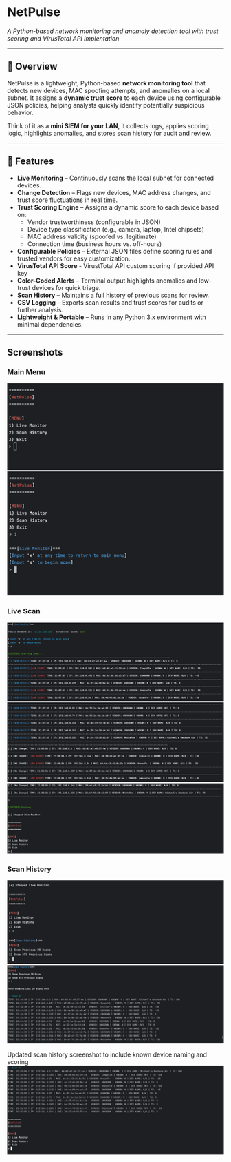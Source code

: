 # NetPulse  
*A Python-based network monitoring and anomaly detection tool with trust scoring and VirusTotal API implentation*

---

## 🚀 Overview  
NetPulse is a lightweight, Python-based **network monitoring tool** that detects new devices, MAC spoofing attempts, and anomalies on a local subnet. It assigns a **dynamic trust score** to each device using configurable JSON policies, helping analysts quickly identify potentially suspicious behavior.  

Think of it as a **mini SIEM for your LAN**, it collects logs, applies scoring logic, highlights anomalies, and stores scan history for audit and review.  

---

## 🔑 Features  
- **Live Monitoring** – Continuously scans the local subnet for connected devices.  
- **Change Detection** – Flags new devices, MAC address changes, and trust score fluctuations in real time.  
- **Trust Scoring Engine** – Assigns a dynamic score to each device based on:  
  - Vendor trustworthiness (configurable in JSON)  
  - Device type classification (e.g., camera, laptop, Intel chipsets)  
  - MAC address validity (spoofed vs. legitimate)  
  - Connection time (business hours vs. off-hours)  
- **Configurable Policies** – External JSON files define scoring rules and trusted vendors for easy customization.
- **VirusTotal API Score** - VirustTotal API custom scoring if provided API key 
- **Color-Coded Alerts** – Terminal output highlights anomalies and low-trust devices for quick triage.  
- **Scan History** – Maintains a full history of previous scans for review.  
- **CSV Logging** – Exports scan results and trust scores for audits or further analysis.  
- **Lightweight & Portable** – Runs in any Python 3.x environment with minimal dependencies.  

---

## Screenshots
### Main Menu
![Menu](screenshots/MainMenu.png)
![Menu2](screenshots/lm_menu.png)
### Live Scan
![Scans](screenshots/lm_scans.png)
![Scans](screenshots/lm_scans_2.png)
![Scans](screenshots/lm_exit.png)
### Scan History
![History](screenshots/sh_menu.png)
![History1](screenshots/sh_res.png)

Updated scan history screenshot to include known device naming and scoring
![History1](screenshots/sh_res_2.png)







